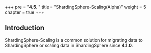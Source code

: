 +++
pre = "<b>4.5. </b>"
title = "ShardingSphere-Scaling(Alpha)"
weight = 5
chapter = true
+++

## Introduction

ShardingSphere-Scaling is a common solution for migrating data to ShardingSphere or scaling data in ShardingSphere since **4.1.0**.
